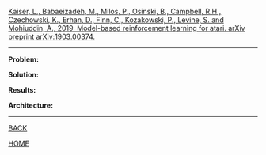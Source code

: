 [Kaiser, L., Babaeizadeh, M., Milos, P., Osinski, B., Campbell, R.H., Czechowski, K., Erhan, D., Finn, C., Kozakowski, P., Levine, S. and Mohiuddin, A., 2019. Model-based reinforcement learning for atari. arXiv preprint arXiv:1903.00374.](https://arxiv.org/pdf/1903.00374.pdf)

---

**Problem:**

**Solution:**

**Results:**

**Architecture:**

---

[BACK](../index.md)

[HOME](../../../index.md)